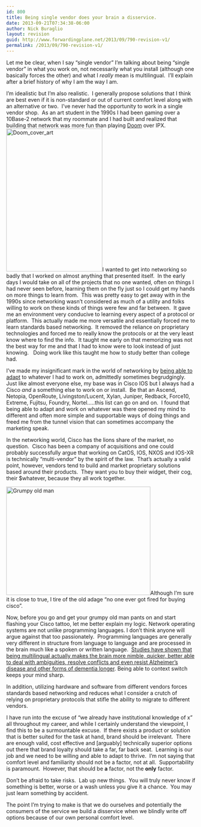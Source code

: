 ```yaml
---
id: 800
title: Being single vendor does your brain a disservice.
date: 2013-09-21T07:34:38-06:00
author: Nick Buraglio
layout: revision
guid: http://www.forwardingplane.net/2013/09/790-revision-v1/
permalink: /2013/09/790-revision-v1/
---
```

Let me be clear, when I say &#8220;single vendor&#8221; I&#8217;m talking about being &#8220;single vendor&#8221; in what you work on, not necessarily what you install (although one basically forces the other) and what I _really_ mean is multilingual.  I&#8217;ll explain after a brief history of why I am the way I am.

I&#8217;m idealistic but I&#8217;m also realistic.  I generally propose solutions that I think are best even if it is non-standard or out of current comfort level along with an alternative or two.  I&#8217;ve never had the opportunity to work in a single vendor shop.  As an art student in the 1990s I had been gaming over a 10Base-2 network that my roommate and I had built and realized that building that network was more fun than playing <a href="http://en.wikipedia.org/wiki/Doom_%28video_game%29" target="_blank">Doom</a> over IPX.  [<img class="alignright size-full wp-image-797" alt="Doom_cover_art" src="http://www.forwardingplane.net/wp-content/uploads/2013/09/Doom_cover_art.jpg" width="256" height="380" srcset="http://www.forwardingplane.net/wp-content/uploads/2013/09/Doom_cover_art.jpg 256w, http://www.forwardingplane.net/wp-content/uploads/2013/09/Doom_cover_art-202x300.jpg 202w" sizes="(max-width: 256px) 100vw, 256px" />](http://www.forwardingplane.net/wp-content/uploads/2013/09/Doom_cover_art.jpg)I wanted to get into networking so badly that I worked on almost anything that presented itself.  In the early days I would take on all of the projects that no one wanted, often on things I had never seen before, learning them on the fly just so I could get my hands on more things to learn from.  This was pretty easy to get away with in the 1990s since networking wasn&#8217;t considered as much of a utility and folks willing to work on these kinds of things were few and far between.  It gave me an environment very conducive to learning every aspect of a protocol or platform.  This actually made me more versatile and essentially forced me to learn standards based networking.  It removed the reliance on proprietary technologies and forced me to really know the protocols or at the very least know where to find the info.  It taught me early on that memorizing was not the best way for me and that I had to know were to look instead of just knowing.   Doing work like this taught me how to study better than college had.

I&#8217;ve made my insignificant mark in the world of networking by <a href="http://www.nickburaglio.com/2013/08/24/boba-fett-1981/" target="_blank">being able to adapt</a> to whatever I had to work on, admittedly sometimes begrudgingly.   Just like almost everyone else, my base was in Cisco IOS but I always had a Cisco _and_ a something else to work on or install.  Be that an Ascend, Netopia, OpenRoute, Livingston/Lucent, Xylan, Juniper, Redback, Force10, Extreme, Fujitsu, Foundry, Nortel&#8230;..this list can go on and on.  I found that being able to adapt and work on whatever was there opened my mind to different and often more simple and supportable ways of doing things and freed me from the tunnel vision that can sometimes accompany the marketing speak.

In the networking world, Cisco has the lions share of the market, no question.  Cisco has been a company of acquisitions and one could probably successfully argue that working on CatOS, IOS, NXOS and IOS-XR is technically &#8220;multi-vendor&#8221; by the spirit of the law.  That&#8217;s actually a valid point, however, vendors tend to build and market proprietary solutions based around their products.  They want you to buy their widget, their cog, their $whatever, because they all work together.

[<img class="alignleft size-full wp-image-791" alt="Grumpy old man" src="http://www.forwardingplane.net/wp-content/uploads/2013/09/Grumpy-old-man.jpg" width="384" height="288" srcset="http://www.forwardingplane.net/wp-content/uploads/2013/09/Grumpy-old-man.jpg 384w, http://www.forwardingplane.net/wp-content/uploads/2013/09/Grumpy-old-man-300x225.jpg 300w" sizes="(max-width: 384px) 100vw, 384px" />](http://www.forwardingplane.net/wp-content/uploads/2013/09/Grumpy-old-man.jpg)Although I&#8217;m sure it is close to true, I tire of the old adage &#8220;no one ever got fired for buying cisco&#8221;.

Now, before you go and get your grumpy old man pants on and start flashing your Cisco tattoo, let me better explain my logic. Network operating systems are not unlike programming languages. I don&#8217;t think anyone will argue against that too passionately.  Programming languages are generally very different in structure from language to language and are processed in the brain much like a spoken or written language.  <a href="http://science.time.com/2013/07/18/how-the-brain-benefits-from-being-bilingual/" target="_blank">Studies have shown that being multilingual actually makes the brain more nimble, quicker, better able to deal with ambiguities, resolve conflicts and even resist Alzheimer’s disease and other forms of dementia longer</a>. Being able to context switch keeps your mind sharp.

In addition, utilizing hardware and software from different vendors forces standards based networking and reduces what I consider a crutch of relying on proprietary protocols that stifle the ability to migrate to different vendors.

I have run into the excuse of &#8220;we already have institutional knowledge of x&#8221; all throughout my career, and while I certainly understand the viewpoint, I find this to be a surmountable excuse.  If there exists a product or solution that is better suited for the task at hand, brand should be irrelevant.  There are enough valid, cost effective and [arguably] technically superior options out there that brand loyalty should take a far, far back seat.  Learning is our job and we need to be willing and able to adapt to thrive.  I&#8217;m not saying that comfort level and familiarity should not be a factor, not at all.  Supportability is paramount.  However, that should be **a** factor, not the **only** factor.

Don&#8217;t be afraid to take risks.  Lab up new things.  You will truly never know if something is better, worse or a wash unless you give it a chance.  You may just learn something by accident.

The point I&#8217;m trying to make is that we do ourselves and potentially the consumers of the service we build a disservice when we blindly write off options because of our own personal comfort level.

&nbsp;

&nbsp;
